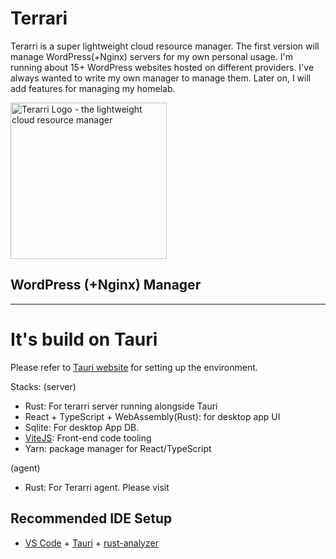# Terrari

Terarri is a super lightweight cloud resource manager. The first version will manage WordPress(+Nginx) servers for my own personal usage. I'm running about 15+ WordPress websites hosted on different providers. I've always wanted to write my own manager to manage them. Later on, I will add features for managing my homelab. 

<img src="https://user-images.githubusercontent.com/4682613/222948927-e495eafc-c6b1-4ab7-9ba3-dabd9c2519ba.png" width="250px" alt="Terarri Logo - the lightweight cloud resource manager" />

## WordPress (+Nginx) Manager


---

# It's build on Tauri

Please refer to [Tauri website](https://tauri.app/v1/guides/getting-started/setup) for setting up the environment.

Stacks:
(server)
- Rust: For terarri server running alongside Tauri
- React + TypeScript + WebAssembly(Rust): for desktop app UI
- Sqlite: For desktop App DB. 
- [ViteJS](https://vitejs.dev/): Front-end code tooling
- Yarn: package manager for React/TypeScript

(agent)
- Rust: For Terarri agent. Please visit 


## Recommended IDE Setup

- [VS Code](https://code.visualstudio.com/) + [Tauri](https://marketplace.visualstudio.com/items?itemName=tauri-apps.tauri-vscode) + [rust-analyzer](https://marketplace.visualstudio.com/items?itemName=rust-lang.rust-analyzer)
